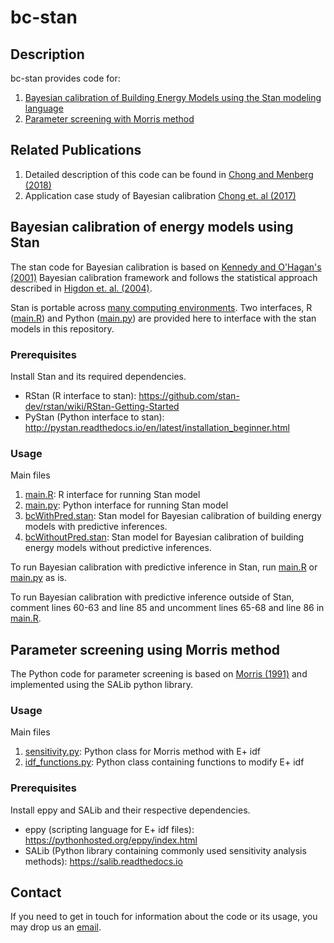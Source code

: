 # bc-stan

## Description
bc-stan provides code for:

1. [Bayesian calibration of Building Energy Models using the Stan modeling language](#Bayesian-calibration-of-energy-models-using-Stan)
2. [Parameter screening with Morris method](#Parameter-screening-using-Morris-method)

## Related Publications
1. Detailed description of this code can be found in [Chong and Menberg (2018)](https://doi.org/10.1016/j.enbuild.2018.06.028)
2. Application case study of Bayesian calibration [Chong et. al (2017)](https://doi.org/10.1016/j.enbuild.2017.08.069)

## Bayesian calibration of energy models using Stan

The stan code for Bayesian calibration is based on [Kennedy and O'Hagan's (2001)](http://onlinelibrary.wiley.com/doi/10.1111/1467-9868.00294) Bayesian calibration framework and follows the statistical approach described in [Higdon et. al. (2004)](http://epubs.siam.org/doi/abs/10.1137/S1064827503426693).

Stan is portable across [many computing environments](http://mc-stan.org/users/interfaces/). Two interfaces, R ([main.R](https://github.com/adChong/bc-stan/blob/master/src/main.R)) and Python ([main.py](https://github.com/adChong/bc-stan/blob/master/src/main.py)) are provided here to interface with the stan models in this repository.

### Prerequisites

Install Stan and its required dependencies.
* RStan (R interface to stan): https://github.com/stan-dev/rstan/wiki/RStan-Getting-Started
* PyStan (Python interface to stan): http://pystan.readthedocs.io/en/latest/installation_beginner.html

### Usage

Main files
1. [main.R](https://github.com/adChong/bc-stan/blob/master/src/main.R): R interface for running Stan model
2. [main.py](https://github.com/adChong/bc-stan/blob/master/src/main.py): Python interface for running Stan model
3. [bcWithPred.stan](https://github.com/adChong/bc-stan/blob/master/src/bcWithPred.R): Stan model for Bayesian calibration of building energy models with predictive inferences.
4. [bcWithoutPred.stan](https://github.com/adChong/bc-stan/blob/master/src/bcWithoutPred.R): Stan model for Bayesian calibration of building energy models without predictive inferences.

To run Bayesian calibration with predictive inference in Stan, run [main.R](https://github.com/adChong/bc-stan/blob/master/src/main.R) or [main.py](https://github.com/adChong/bc-stan/blob/master/src/main.py) as is.

To run Bayesian calibration with predictive inference outside of Stan, comment lines 60-63 and line 85 and uncomment lines 65-68 and line 86 in [main.R](https://github.com/adChong/bc-stan/blob/master/src/main.R).

## Parameter screening using Morris method

The Python code for parameter screening is based on [Morris (1991)](http://onlinelibrary.wiley.com/doi/10.1111/1467-9868.00294) and implemented using the SALib python library.

### Usage

Main files
1. [sensitivity.py](https://github.com/adChong/bc-stan/blob/master/src/sensitivity.py): Python class for Morris method with E+ idf
2. [idf_functions.py](https://github.com/adChong/bc-stan/blob/master/src/idf_functions.py): Python class containing functions to modify E+ idf


### Prerequisites

Install eppy and SALib and their respective dependencies.
* eppy (scripting language for E+ idf files): https://pythonhosted.org/eppy/index.html
* SALib (Python library containing commonly used sensitivity analysis methods): https://salib.readthedocs.io

## Contact

If you need to get in touch for information about the code or its usage, you may drop us an [email](mailto:bdgczma@nus.edu.sg).






